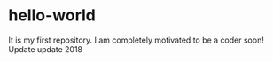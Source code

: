 # hello-world
It is my first repository. I am completely motivated to be a coder soon!
Update update 2018
